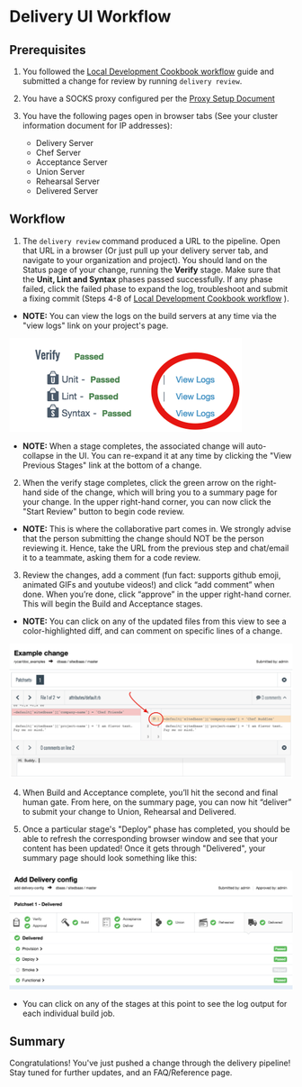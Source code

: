 # Delivery UI Workflow

## Prerequisites

1. You followed the [Local Development Cookbook workflow](simple_cookbook_workflow.md) guide and submitted a change for review by running `delivery review`.

2. You have a SOCKS proxy configured per the [Proxy Setup Document](simple_proxy_workflow.md)

3. You have the following pages open in browser tabs (See your cluster information document for IP addresses):
    * Delivery Server
    * Chef Server
    * Acceptance Server
    * Union Server
    * Rehearsal Server
    * Delivered Server

## Workflow

1. The `delivery review` command produced a URL to the pipeline. Open that URL in a browser (Or just pull up your delivery server tab, and navigate to your organization and project). You should land on the Status page of your change, running the **Verify** stage. Make sure that the **Unit, Lint and Syntax** phases passed successfully. If any phase failed, click the failed phase to expand the log, troubleshoot and submit a fixing commit (Steps 4-8 of [Local Development Cookbook workflow](simple_delivery_workflow.md) ).

  * **NOTE:** You can view the logs on the build servers at any time via the "view logs" link on your project's page.

  ![View Logs Example](images/UI_view_logs.png)

  * **NOTE:** When a stage completes, the associated change will auto-collapse in the UI. You can re-expand it at any time by clicking the "View Previous Stages" link at the bottom of a change.

2. When the verify stage completes, click the green arrow on the right-hand side of the change, which will bring you to a summary page for your change. In the upper right-hand corner, you can now click the "Start Review" button to begin code review.

  * **NOTE:** This is where the collaborative part comes in. We strongly advise that the person submitting the change should NOT be the person reviewing it. Hence, take the URL from the previous step and chat/email it to a teammate, asking them for a code review.

3. Review the changes, add a comment (fun fact: supports github emoji, animated GIFs and youtube videos!) and click “add comment” when done. When you’re done, click “approve” in the upper right-hand corner. This will begin the Build and Acceptance stages.

  * **NOTE:** You can click on any of the updated files from this view to see a color-highlighted diff, and can comment on specific lines of a change.

  ![Line Comment Example](images/UI_comment_example.png)

4. When Build and Acceptance complete, you’ll hit the second and final human gate. From here, on the summary page, you can now hit “deliver” to submit your change to Union, Rehearsal and Delivered.

5. Once a particular stage's "Deploy" phase has completed, you should be able to refresh the corresponding browser window and see that your content has been updated! Once it gets through "Delivered", your summary page should look something like this:

![Deivered Summary Example](images/UI_delivered_summary.png)

  * You can click on any of the stages at this point to see the log output for each individual build job.

## Summary

Congratulations! You've just pushed a change through the delivery pipeline! Stay tuned for further updates, and an FAQ/Reference page.